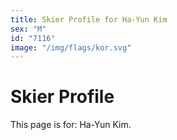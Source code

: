 ```yaml
---
title: Skier Profile for Ha-Yun Kim
sex: "M"
id: "7116"
image: "/img/flags/kor.svg" 
---
```


# Skier Profile

This page is for: Ha-Yun Kim.
    